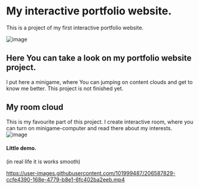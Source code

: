 # My interactive portfolio website.

This is a project of my first interactive portfolio website.

![image](https://user-images.githubusercontent.com/101999487/206588166-5d822da9-c6c1-4bbf-b055-f4f91734ba24.png)

## Here You can take a look on my portfolio website project. 

I put here a minigame, where You can jumping on content clouds and get to know me better. This project is not finished yet. 

## My room cloud
This is my favourite part of this project. I create interactive room, where you can turn on minigame-computer and read there about my interests.
![image](https://user-images.githubusercontent.com/101999487/206588251-4d03fc27-fa3b-42c5-afad-bab270098d73.png)

#### Little demo.
(in real life it is works smooth)

https://user-images.githubusercontent.com/101999487/206587829-ccfe4390-168e-4779-b8e1-6fc402ba2eeb.mp4

